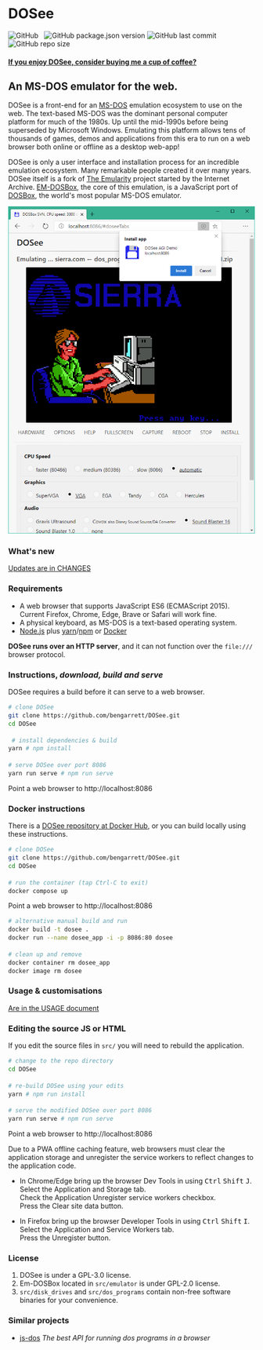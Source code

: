 # DOSee

![GitHub](https://img.shields.io/github/license/bengarrett/dosee?style=flat-square)
&nbsp;
![GitHub package.json version](https://img.shields.io/github/package-json/v/bengarrett/dosee?style=flat-square)
![GitHub last commit](https://img.shields.io/github/last-commit/bengarrett/dosee?style=flat-square)
&nbsp;
![GitHub repo size](https://img.shields.io/github/repo-size/bengarrett/dosee?style=flat-square)

#### [If you enjoy DOSee, consider buying me a cup of coffee?](https://www.buymeacoffee.com/4rtEGvUIY)

## An MS-DOS emulator for the web.

DOSee is a front-end for an [MS-DOS](https://en.wikipedia.org/wiki/MS-DOS) emulation ecosystem to use on the web. The text-based MS-DOS was the dominant personal computer platform for much of the 1980s. Up until the mid-1990s before being superseded by Microsoft Windows. Emulating this platform allows tens of thousands of games, demos and applications from this era to run on a web browser both online or offline as a desktop web-app!

DOSee is only a user interface and installation process for an incredible emulation ecosystem. Many remarkable people created it over many years. DOSee itself is a fork of [The Emularity](https://github.com/db48x/emularity) project started by the Internet Archive. [EM-DOSBox](https://github.com/dreamlayers/em-dosbox/), the core of this emulation, is a JavaScript port of [DOSBox](https://www.dosbox.com), the world's most popular MS-DOS emulator.

![DOSee preview](../src/images/preview.png)

### What's new

[Updates are in CHANGES](CHANGES.md)

### Requirements

- A web browser that supports JavaScript ES6 (ECMAScript 2015).<br>
  Current Firefox, Chrome, Edge, Brave or Safari will work fine.
- A physical keyboard, as MS-DOS is a text-based operating system.
- [Node.js](https://nodejs.org) plus [yarn](https://yarnpkg.com)/[npm](https://www.npmjs.com) or [Docker](https://www.docker.com/get-started)

**DOSee runs over an HTTP server**, and it can not function over the `file:///` browser protocol.

### Instructions, _download, build and serve_

DOSee requires a build before it can serve to a web browser.

```bash
# clone DOSee
git clone https://github.com/bengarrett/DOSee.git
cd DOSee

 # install dependencies & build
yarn # npm install

# serve DOSee over port 8086
yarn run serve # npm run serve
```

Point a web browser to http://localhost:8086

### Docker instructions

There is a [DOSee repository at Docker Hub](https://hub.docker.com/repository/docker/bengarrett/dosee), or you can build locally using these instructions.

```bash
# clone DOSee
git clone https://github.com/bengarrett/DOSee.git
cd DOSee

# run the container (tap Ctrl-C to exit)
docker compose up
```
Point a web browser to http://localhost:8086

```bash
# alternative manual build and run
docker build -t dosee .
docker run --name dosee_app -i -p 8086:80 dosee

# clean up and remove
docker container rm dosee_app
docker image rm dosee
```

### Usage & customisations

[Are in the USAGE document](USAGE.md)

### Editing the source JS or HTML

If you edit the source files in `src/` you will need to rebuild the application.

```bash
# change to the repo directory
cd DOSee

# re-build DOSee using your edits
yarn # npm run install

# serve the modified DOSee over port 8086
yarn run serve # npm run serve
```

Point a web browser to http://localhost:8086

Due to a PWA offline caching feature, web browsers must clear the application storage and unregister the service workers to reflect changes to the application code.

- In Chrome/Edge bring up the browser Dev Tools in using <kbd>Ctrl</kbd> <kbd>Shift</kbd> <kbd>J</kbd>.<br>
  Select the Application and Storage tab.<br>
  Check the Application Unregister service workers checkbox.<br>
  Press the Clear site data button.

- In Firefox bring up the browser Developer Tools in using <kbd>Ctrl</kbd> <kbd>Shift</kbd> <kbd>I</kbd>.<br>
  Select the Application and Service Workers tab.<br>
  Press the Unregister button.

### License

1. DOSee is under a GPL-3.0 license.
2. Em-DOSBox located in `src/emulator` is under GPL-2.0 license.
3. `src/disk_drives` and `src/dos_programs` contain non-free software binaries for your convenience.

### Similar projects

- [js-dos](https://github.com/caiiiycuk/js-dos) _The best API for running dos programs in a browser_
